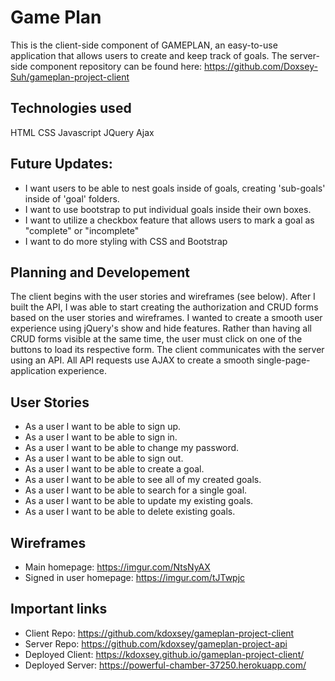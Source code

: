 # Game Plan

This is the client-side component of GAMEPLAN, an easy-to-use application that allows users to create and keep track of goals. The server-side component repository can be found here: https://github.com/Doxsey-Suh/gameplan-project-client

## Technologies used

HTML
CSS
Javascript
JQuery
Ajax

## Future Updates:

- I want users to be able to nest goals inside of goals, creating 'sub-goals' inside of 'goal' folders.
- I want to use bootstrap to put individual goals inside their own boxes.
- I want to utilize a checkbox feature that allows users to mark a goal as "complete" or "incomplete"
- I want to do more styling with CSS and Bootstrap

## Planning and Developement

The client begins with the user stories and wireframes (see below). After I built the API, I was able to start creating the authorization and CRUD forms based on the user stories and wireframes. I wanted to create a smooth user experience using jQuery's show and hide features. Rather than having all CRUD forms visible at the same time, the user must click on one of the buttons to load its respective form. The client communicates with the server using an API. All API requests use AJAX to create a smooth single-page-application experience.

## **User Stories**

- As a user I want to be able to sign up.
- As a user I want to be able to sign in.
- As a user I want to be able to change my password.
- As a user I want to be able to sign out.
- As a user I want to be able to create a goal.
- As a user I want to be able to see all of my created goals.
- As a user I want to be able to search for a single goal.
- As a user I want to be able to update my existing goals.
- As a user I want to be able to delete existing goals.

## Wireframes

- Main homepage: https://imgur.com/NtsNyAX
- Signed in user homepage: https://imgur.com/tJTwpjc

## Important links

- Client Repo: https://github.com/kdoxsey/gameplan-project-client
- Server Repo: https://github.com/kdoxsey/gameplan-project-api
- Deployed Client: https://kdoxsey.github.io/gameplan-project-client/
- Deployed Server: https://powerful-chamber-37250.herokuapp.com/
